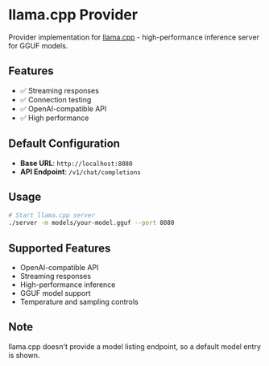 # llama.cpp Provider

Provider implementation for [llama.cpp](https://github.com/ggerganov/llama.cpp) - high-performance inference server for GGUF models.

## Features

- ✅ Streaming responses
- ✅ Connection testing
- ✅ OpenAI-compatible API
- ✅ High performance

## Default Configuration

- **Base URL**: `http://localhost:8080`
- **API Endpoint**: `/v1/chat/completions`

## Usage

```bash
# Start llama.cpp server
./server -m models/your-model.gguf --port 8080
```

## Supported Features

- OpenAI-compatible API
- Streaming responses
- High-performance inference
- GGUF model support
- Temperature and sampling controls

## Note

llama.cpp doesn't provide a model listing endpoint, so a default model entry is shown.
